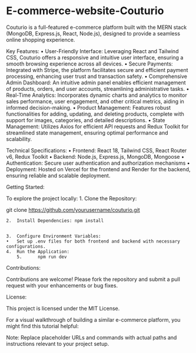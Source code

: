 # E-commerce-website-Couturio
Couturio is a full-featured e-commerce platform built with the MERN stack (MongoDB, Express.js, React, Node.js), designed to provide a seamless online shopping experience.

Key Features:
	•	User-Friendly Interface: Leveraging React and Tailwind CSS, Couturio offers a responsive and intuitive user interface, ensuring a smooth browsing experience across all devices.
	•	Secure Payments: Integrated with Stripe, the platform facilitates secure and efficient payment processing, enhancing user trust and transaction safety.
	•	Comprehensive Admin Dashboard: An intuitive admin panel enables efficient management of products, orders, and user accounts, streamlining administrative tasks.
	•	Real-Time Analytics: Incorporates dynamic charts and analytics to monitor sales performance, user engagement, and other critical metrics, aiding in informed decision-making.
	•	Product Management: Features robust functionalities for adding, updating, and deleting products, complete with support for images, categories, and detailed descriptions.
	•	State Management: Utilizes Axios for efficient API requests and Redux Toolkit for streamlined state management, ensuring optimal performance and scalability.

Technical Specifications:
	•	Frontend: React 18, Tailwind CSS, React Router v6, Redux Toolkit
	•	Backend: Node.js, Express.js, MongoDB, Mongoose
	•	Authentication: Secure user authentication and authorization mechanisms
	•	Deployment: Hosted on Vercel for the frontend and Render for the backend, ensuring reliable and scalable deployment.

Getting Started:

To explore the project locally:
	1.	Clone the Repository:

git clone https://github.com/yourusername/couturio.git


	2.	Install Dependencies: npm install


	3.	Configure Environment Variables:
	•	Set up .env files for both frontend and backend with necessary configurations.
	4.	Run the Application:
        5.      npm run dev



Contributions:

Contributions are welcome! Please fork the repository and submit a pull request with your enhancements or bug fixes.

License:

This project is licensed under the MIT License.

For a visual walkthrough of building a similar e-commerce platform, you might find this tutorial helpful:

Note: Replace placeholder URLs and commands with actual paths and instructions relevant to your project setup.
